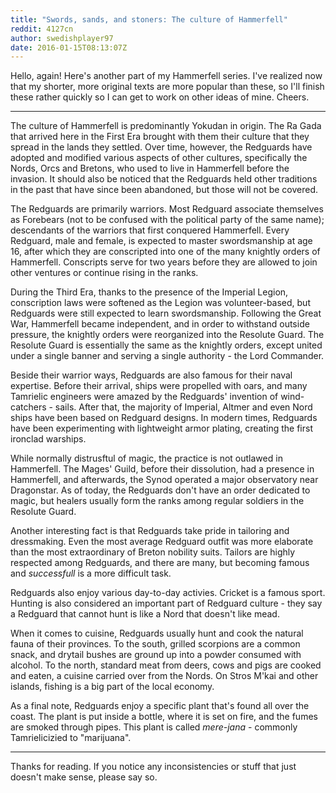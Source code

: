 ```yaml
---
title: "Swords, sands, and stoners: The culture of Hammerfell"
reddit: 4127cn
author: swedishplayer97
date: 2016-01-15T08:13:07Z
---
```


Hello, again! Here's another part of my Hammerfell series. I've realized now that my shorter, more original texts are more popular than these, so I'll finish these rather quickly so I can get to work on other ideas of mine. Cheers.

---
The culture of Hammerfell is predominantly Yokudan in origin. The Ra Gada that arrived here in the First Era brought with them their culture that they spread in the lands they settled. Over time, however, the Redguards have adopted and modified various aspects of other cultures, specifically the Nords, Orcs and Bretons, who used to live in Hammerfell before the invasion. It should also be noticed that the Redguards held other traditions in the past that have since been abandoned, but those will not be covered.

The Redguards are primarily warriors. Most Redguard associate themselves as Forebears (not to be confused with the political party of the same name); descendants of the warriors that first conquered Hammerfell. Every Redguard, male and female, is expected to master swordsmanship at age 16, after which they are conscripted into one of the many knightly orders of Hammerfell. Conscripts serve for two years before they are allowed to join other ventures or continue rising in the ranks.

During the Third Era, thanks to the presence of the Imperial Legion, conscription laws were softened as the Legion was volunteer-based, but Redguards were still expected to learn swordsmanship. Following the Great War, Hammerfell became independent, and in order to withstand outside pressure, the knightly orders were reorganized into the Resolute Guard. The Resolute Guard is essentially the same as the knightly orders, except united under a single banner and serving a single authority - the Lord Commander.

Beside their warrior ways, Redguards are also famous for their naval expertise. Before their arrival, ships were propelled with oars, and many Tamrielic engineers were amazed by the Redguards' invention of wind-catchers - sails. After that, the majority of Imperial, Altmer and even Nord ships have been based on Redguard designs. In modern times, Redguards have been experimenting with lightweight armor plating, creating the first ironclad warships.

While normally distrusftul of magic, the practice is not outlawed in Hammerfell. The Mages' Guild, before their dissolution, had a presence in Hammerfell, and afterwards, the Synod operated a major observatory near Dragonstar. As of today, the Redguards don't have an order dedicated to magic, but healers usually form the ranks among regular soldiers in the Resolute Guard.

Another interesting fact is that Redguards take pride in tailoring and dressmaking. Even the most average Redguard outfit was more elaborate than the most extraordinary of Breton nobility suits. Tailors are highly respected among Redguards, and there are many, but becoming famous and *successfull* is a more difficult task.

Redguards also enjoy various day-to-day activies. Cricket is a famous sport. Hunting is also considered an important part of Redguard culture - they say a Redguard that cannot hunt is like a Nord that doesn't like mead.

When it comes to cuisine, Redguards usually hunt and cook the natural fauna of their provinces. To the south, grilled scorpions are a common snack, and drytail bushes are ground up into a powder consumed with alcohol. To the north, standard meat from deers, cows and pigs are cooked and eaten, a cuisine carried over from the Nords. On Stros M'kai and other islands, fishing is a big part of the local economy.

As a final note, Redguards enjoy a specific plant that's found all over the coast. The plant is put inside a bottle, where it is set on fire, and the fumes are smoked through pipes. This plant is called *mere-jana* - commonly Tamrielicizied to "marijuana".

---
Thanks for reading. If you notice any inconsistencies or stuff that just doesn't make sense, please say so.
